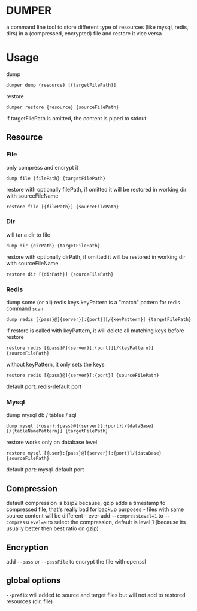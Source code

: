 # DUMPER

a command line tool to store different type of resources (like mysql, redis, dirs) in a (compressed, encrypted) file
and restore it vice versa

# Usage
dump

	dumper dump {resource} [{targetFilePath}]

restore

	dumper restore {resource} {sourceFilePath}

if targetFilePath is omitted, the content is piped to stdout

## Resource

### File
only compress and encrypt it

	dump file {filePath} {targetFilePath}

restore with optionally filePath, if omitted it will be restored in working dir with sourceFileName

	restore file [{filePath}] {sourceFilePath}

### Dir
will tar a dir to file

	dump dir {dirPath} {targetFilePath}

restore with optionally dirPath, if omitted it will be restored in working dir with sourceFileName

	restore dir [{dirPath}] {sourceFilePath}

### Redis
dump some (or all) redis keys
keyPattern is a "match" pattern for redis command `scan`

	dump redis [{pass}@]{server}[:{port}][/{keyPattern}] {targetFilePath}

if restore is called with keyPattern, it will delete all matching keys before restore

	restore redis [{pass}@]{server}[:{port}][/{keyPattern}] {sourceFilePath}

without keyPattern, it only sets the keys

	restore redis [{pass}@]{server}[:{port}] {sourceFilePath}


default port: redis-default port

### Mysql
dump mysql db / tables / sql

	dump mysql [{user}:{pass}@]{server}[:{port}]/{dataBase}[/{tableNamePattern}] {targetFilePath}

restore works only on database level

	restore mysql [{user}:{pass}@]{server}[:{port}]/{dataBase} {sourceFilePath}

default port: mysql-default port


## Compression

default compression is bzip2 because, gzip adds a timestamp to compressed file, that's really bad for backup purposes - files with same source content will be different - ever
add `--compressLevel=1` to `--compressLevel=9` to select the compression, default is level 1 (because its usually better then best ratio on gzip)

## Encryption

add `--pass` or `--passFile` to encrypt the file with openssl

## global options

`--prefix` will added to source and target files but will not add to restored resources (dir, file)

